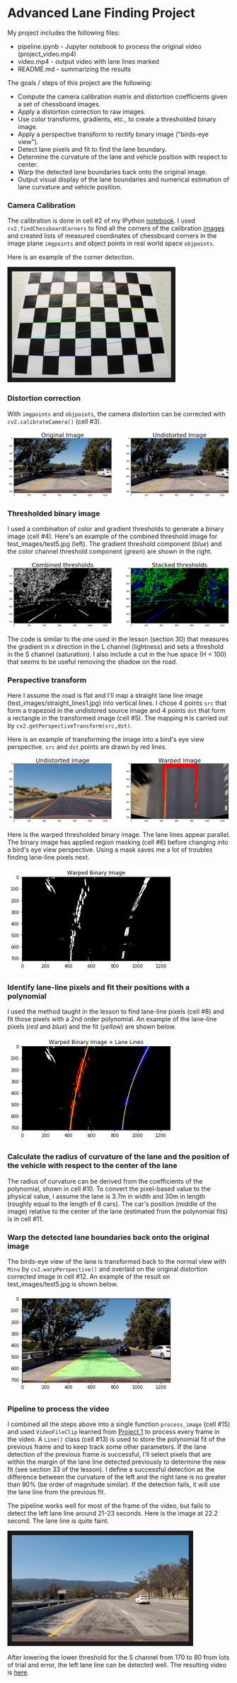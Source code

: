 # **Advanced Lane Finding Project**

My project includes the following files:
* pipeline.ipynb - Jupyter notebook to process the original video (project_video.mp4)
* video.mp4 - output video with lane lines marked
* README.md - summarizing the results

The goals / steps of this project are the following:

* Compute the camera calibration matrix and distortion coefficients given a set of chessboard images.
* Apply a distortion correction to raw images.
* Use color transforms, gradients, etc., to create a thresholded binary image.
* Apply a perspective transform to rectify binary image ("birds-eye view").
* Detect lane pixels and fit to find the lane boundary.
* Determine the curvature of the lane and vehicle position with respect to center.
* Warp the detected lane boundaries back onto the original image.
* Output visual display of the lane boundaries and numerical estimation of lane curvature and vehicle position.

### Camera Calibration

The calibration is done in cell #2 of my IPython [notebook](./pipeline.ipynb). I used `cv2.findChessboardCorners` to find all the corners of the calibration [images](./camera_cal) and created lists of measured coordinates of chessboard corners in the image plane `imgpoints` and object points in real world space `objpoints`.

Here is an example of the corner detection. 

<a href="./camera_cal/corners_found1.jpg" target="_blank"><img src="./camera_cal/corners_found1.jpg" alt="camera calibration" width="360" height="240" border="10" /></a>

### Distortion correction

With `imgpoints` and `objpoints`, the camera distortion can be corrected with `cv2.calibrateCamera()` (cell #3).

![alt text](./output_images/camera_correction.png "distortion correction")

### Thresholded binary image

I used a combination of color and gradient thresholds to generate a binary image (cell #4).  Here's an example of the combined threshold image for test_images/test5.jpg (left). The gradient threshold component (_blue_) and the color channel threshold component (_green_) are shown in the right.

![alt text](./output_images/threshold.png "thresholded binary image")

The code is similar to the one used in the lesson (section 30) that measures the gradient in x direction in the L channel (lightness) and sets a threshold in the S channel (saturation). I also include a cut in the hue space (H < 100) that seems to be useful removing the shadow on the road.

### Perspective transform

Here I assume the road is flat and I'll map a straight lane line image (test_images/straight_lines1.jpg) into vertical lines. I chose 4 points `src` that form a trapezoid in the undistored source image and 4 points `dst` that form a rectangle in the transformed image (cell #5). The mapping `M` is carried out by `cv2.getPerspectiveTransform(src,dst)`.

Here is an example of transforming the image into a bird's eye view perspective. `src` and `dst` points are drawn by red lines.

![alt text](./output_images/perspective.png "perspective transform")


Here is the warped thresholded binary image. The lane lines appear parallel. The binary image has applied region masking (cell #6) before changing into a bird's eye view perspective. Using a mask saves me a lot of troubles finding lane-line pixels next.

![alt text](./output_images/warped_binary.png "warped binary image")

### Identify lane-line pixels and fit their positions with a polynomial

I used the method taught in the lesson to find lane-line pixels (cell #8) and fit those pixels with a 2nd order polynomial. An example of the lane-line pixels (_red_ and _blue_) and the fit (_yellow_) are shown below.

![alt text](./output_images/lane_detection.png "lane detection")


### Calculate the radius of curvature of the lane and the position of the vehicle with respect to the center of the lane

The radius of curvature can be derived from the coefficients of the polynomial, shown in cell #10. To convert the pixel-based value to the physical value, I assume the lane is 3.7m in width and 30m in length (roughly equal to the length of 6 cars). The car's position (middle of the image) relative to the center of the lane (estimated from the polynomial fits) is in cell #11.

### Warp the detected lane boundaries back onto the original image

The birds-eye view of the lane is transformed back to the normal view with `Minv` by `cv2.warpPerspective()` and overlaid on the original distortion corrected image in cell #12. An example of the result on test_images/test5.jpg is shown below.

![alt text](./output_images/lane_marked.png "lane detection")

### Pipeline to process the video

I combined all the steps above into a single function `process_image` (cell #15) and used `VideoFileClip` learned from [Project 1](https://github.com/enhsin/p1-laneLines) to process every frame in the video. A `Line()` class (cell #13) is used to store the polynomial fit of the previous frame and to keep track some other parameters. If the lane detection of the previous frame is successful, I'll select pixels that are within the margin of the lane line detected previously to determine the new fit (see section 33 of the lesson). I define a successful detection as the difference between the curvature of the left and the right lane is no greater than 90% (be order of magnitude similar). If the detection fails, it will use the lane line from the previous fit. 

The pipeline works well for most of the frame of the video, but fails to detect the left lane line around 21-23 seconds. Here is the image at 22.2 second. The lane line is quite faint. 

<a href="./test_t22.jpg" target="_blank"><img src="./test_t22.jpg" alt="faint line" width="400" height="240" border="10" /></a>

After lowering the lower threshold for the S channel from 170 to 80 from lots of trial and error, the left lane line can be detected well. The resulting video is [here](./video.mp4).

